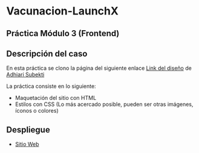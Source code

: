 # Vacunacion-LaunchX
## Práctica Módulo 3 (Frontend)
## Descripción del caso
En esta práctica se clono la página del siguiente enlace [Link del diseño](https://dribbble.com/shots/16001939-Vaccination-Vaccine-landing-page-website) de [Adhiari Subekti](https://dribbble.com/Adhiari_is)

La práctica consiste en lo siguiente:

- Maquetación del sitio con HTML
- Estilos con CSS (Lo más acercado posible, pueden ser otras imágenes, íconos o colores)


## Despliegue

- [Sitio Web](https://may-alvarez.github.io/Vacunacion-LaunchX/)
